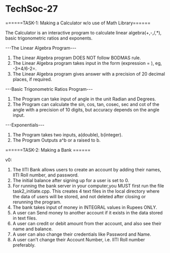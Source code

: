 # TechSoc-27

======TASK-1: Making a Calculator w/o use of Math Library======

The Calculator is an interactive program to calculate linear algebra(+,-,/,*), basic trigonometric ratios and exponents.

---The Linear Algebra Program---
1. The Linear Algebra program DOES NOT follow BODMAS rule.
2. The Linear Algebra program takes input in the form (expression = ), eg, -3+4/6-2=.
3. The Linear Algebra program gives answer with a precision of 20 decimal places, if required.

---Basic Trigonometric Ratios Program---
1. The Program can take input of angle in the unit Radian and Degrees.
2. The Program can calculate the sin, cos, tan, cosec, sec and cot of the angle with a precision of 10 digits, but accuracy depends on the angle input.

---Exponentials---
1. The Program takes two inputs, a(double), b(integer).
2. The Program Outputs a^b or a raised to b.

======TASK-2: Making a Bank ======

v0:
1. The IITI Bank allows users to create an account by adding their names, IITI Roll number, and password.
2. The initial balance after signing up for a user is set to 0.
3. For running the bank server in your computer,you MUST first run the file task2_initiate.cpp. This creates 4 text files in the local directory where the data of users will be stored, and not deleted after closing or rerunning the program.
4. The bank takes input of money in INTEGRAL values in Rupees ONLY.
5. A user can Send money to another account if it exists in the data stored in text files.
6. A user can credit or debit amount from ther account, and also see their name and balance.
7. A user can also change their credentials like Password and Name.
8. A user can't change their Account Number, i.e. IITI Roll number preferably.
